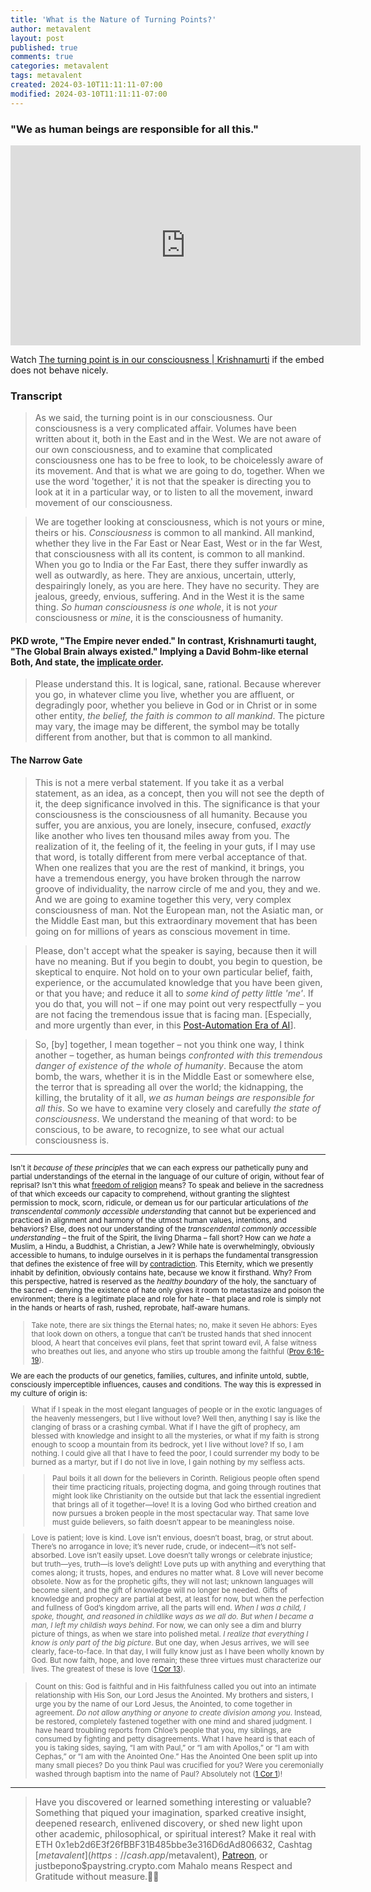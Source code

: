 ```yaml
---
title: 'What is the Nature of Turning Points?'
author: metavalent
layout: post
published: true
comments: true
categories: metavalent
tags: metavalent
created: 2024-03-10T11:11:11-07:00
modified: 2024-03-10T11:11:11-07:00
---
```


### "We as human beings are responsible for all this."

<!-- YouTube Player -->
<iframe id="ytplayer" type="text/html" class="center" loading="lazy" width="560" height="320" src="https://www.youtube.com/embed/cOcV8uMbpP4" frameborder="0"></iframe>

Watch [The turning point is in our consciousness \| Krishnamurti](https://youtu.be/JcOcV8uMbpP4k) if the embed does not behave nicely.

### Transcript

> As we said, the turning point is in our consciousness. Our consciousness is a very complicated affair. Volumes have been written about it, both in the East and in the West. We are not aware of our own consciousness, and to examine that complicated consciousness one has to be free to look, to be choicelessly aware of its movement. And that is what we are going to do, together. When we use the word 'together,' it is not that the speaker is directing you to look at it in a particular way, or to listen to all the movement, inward movement of our consciousness.

> We are together looking at consciousness, which is not yours or mine, theirs or his. *Consciousness* is common to all mankind. All mankind, whether they live in the Far East or Near East, West or in the far West, that consciousness with all its content, is common to all mankind. When you go to India or the Far East, there they suffer inwardly as well as outwardly, as here. They are anxious, uncertain, utterly, despairingly lonely, as you are here. They have no security. They are jealous, greedy, envious, suffering. And in the West it is the same thing. *So human consciousness is one whole*, it is not *your* consciousness or *mine*, it is the consciousness of humanity.

#### PKD wrote, "The Empire never ended." In contrast, Krishnamurti taught, "The Global Brain always existed." Implying a David Bohm-like eternal Both, And state, the [implicate order](https://metavalent.com/metavalent/2024/03/10/08-08-08-Immense-Inner-Security.html).

> Please understand this. It is logical, sane, rational. Because wherever you go, in whatever clime you live, whether you are affluent, or degradingly poor, whether you believe in God or in Christ or in some other entity, *the belief, the faith is common to all mankind*. The picture may vary, the image may be different, the symbol may be totally different from another, but that is common to all mankind.

#### The Narrow Gate

> This is not a mere verbal statement. If you take it as a verbal statement, as an idea, as a concept, then you will not see the depth of it, the deep significance involved in this. The significance is that your consciousness is the consciousness of all humanity. Because you suffer, you are anxious, you are lonely, insecure, confused, *exactly* like another who lives ten thousand miles away from you. The realization of it, the feeling of it, the feeling in your guts, if I may use that word, is totally different from mere verbal acceptance of that. When one realizes that you are the rest of mankind, it brings, you have a tremendous energy, you have broken through the narrow groove of individuality, the narrow circle of me and you, they and we. And we are going to examine together this very, very complex consciousness of man. Not the European man, not the Asiatic man, or the Middle East man, but this extraordinary movement that has been going on for millions of years as conscious movement in time.

> Please, don't accept what the speaker is saying, because then it will have no meaning. But if you begin to doubt, you begin to question, be skeptical to enquire. Not hold on to your own particular belief, faith, experience, or the accumulated knowledge that you have been given, or that you have; and reduce it all to *some kind of petty little 'me'*. If you do that, you will not &ndash; if one may point out very respectfully &ndash; you are not facing the tremendous issue that is facing man. \[Especially, and more urgently than ever, in this [Post-Automation Era of AI](https://metavalent.com/metavalent/2024/03/10/08-08-08-Immense-Inner-Security.html)\].

> So, \[by\] together, I mean together &ndash; not you think one way, I think another &ndash; together, as human beings *confronted with this tremendous danger of existence of the whole of humanity*. Because the atom bomb, the wars, whether it is in the Middle East or somewhere else, the terror that is spreading all over the world; the kidnapping, the killing, the brutality of it all, *we as human beings are responsible for all this*. So we have to examine very closely and carefully *the state of consciousness*. We understand the meaning of that word: to be conscious, to be aware, to recognize, to see what our actual consciousness is.

---
<small>Isn't it *because of these principles* that we can each express our pathetically puny and partial understandings of the eternal in the language of our culture of origin, without fear of reprisal? Isn't this what [freedom of religion](https://www.law.cornell.edu/constitution/first_amendment) means? To speak and believe in the sacredness of that which exceeds our capacity to comprehend, without granting the slightest permission to mock, scorn, ridicule, or demean us for our particular articulations of *the transcendental commonly accessible understanding* that cannot but be experienced and practiced in alignment and harmony of the utmost human values, intentions, and behaviors? Else, does not our understanding of the *transcendental commonly accessible understanding* &ndash; the fruit of the Spirit, the living Dharma &ndash; fall short? How can we <em>hate</em> a Muslim, a Hindu, a Buddhist, a Christian, a Jew? While hate is overwhelmingly, obviously accessible to humans, to indulge ourselves in it is perhaps the fundamental transgression that defines the existence of free will by [contradiction](https://brilliant.org/wiki/contradiction/). This Eternity, which we presently inhabit by definition, obviously contains hate, because we know it firsthand. Why? From this perspective, hatred is reserved as the *healthy boundary* of the holy, the sanctuary of the sacred &ndash; denying the existence of hate only gives it room to metastasize and poison the environment; there is a legitimate place and role for hate &ndash; that place and role is simply not in the hands or hearts of rash, rushed, reprobate, half-aware humans.

> Take note, there are six things the Eternal hates; no, make it seven He abhors: Eyes that look down on others, a tongue that can’t be trusted hands that shed innocent blood, A heart that conceives evil plans, feet that sprint toward evil, A false witness who breathes out lies, and anyone who stirs up trouble among the faithful \([Prov 6:16-19](https://www.biblegateway.com/passage/?search=Proverbs%206%3A16-19&version=VOICE)\).

We are each the products of our genetics, families, cultures, and infinite untold, subtle, consciously imperceptible influences, causes and conditions. The way this is expressed in my culture of origin is:

> What if I speak in the most elegant languages of people or in the exotic languages of the heavenly messengers, but I live without love? Well then, anything I say is like the clanging of brass or a crashing cymbal. What if I have the gift of prophecy, am blessed with knowledge and insight to all the mysteries, or what if my faith is strong enough to scoop a mountain from its bedrock, yet I live without love? If so, I am nothing. I could give all that I have to feed the poor, I could surrender my body to be burned as a martyr, but if I do not live in love, I gain nothing by my selfless acts.

>> Paul boils it all down for the believers in Corinth. Religious people often spend their time practicing rituals, projecting dogma, and going through routines that might look like Christianity on the outside but that lack the essential ingredient that brings all of it together—love! It is a loving God who birthed creation and now pursues a broken people in the most spectacular way. That same love must guide believers, so faith doesn’t appear to be meaningless noise.

> Love is patient; love is kind. Love isn’t envious, doesn’t boast, brag, or strut about. There’s no arrogance in love; it’s never rude, crude, or indecent—it’s not self-absorbed. Love isn’t easily upset. Love doesn’t tally wrongs or celebrate injustice; but truth—yes, truth—is love’s delight! Love puts up with anything and everything that comes along; it trusts, hopes, and endures no matter what. 8 Love will never become obsolete. Now as for the prophetic gifts, they will not last; unknown languages will become silent, and the gift of knowledge will no longer be needed. Gifts of knowledge and prophecy are partial at best, at least for now, but when the perfection and fullness of God’s kingdom arrive, all the parts will end. *When I was a child, I spoke, thought, and reasoned in childlike ways as we all do. But when I became a man, I left my childish ways behind*. For now, we can only see a dim and blurry picture of things, as when we stare into polished metal. *I realize that everything I know is only part of the big picture*. But one day, when Jesus arrives, we will see clearly, face-to-face. In that day, I will fully know just as I have been wholly known by God. But now faith, hope, and love remain; these three virtues must characterize our lives. The greatest of these is love \([1 Cor 13](https://www.biblegateway.com/passage/?search=1%20Corinthians%2013&version=VOICE)\).

> Count on this: God is faithful and in His faithfulness called you out into an intimate relationship with His Son, our Lord Jesus the Anointed. My brothers and sisters, I urge you by the name of our Lord Jesus, the Anointed, to come together in agreement. *Do not allow anything or anyone to create division among you*. Instead, be restored, completely fastened together with one mind and shared judgment. I have heard troubling reports from Chloe’s people that you, my siblings, are consumed by fighting and petty disagreements. What I have heard is that each of you is taking sides, saying, “I am with Paul,” or “I am with Apollos,” or “I am with Cephas,” or “I am with the Anointed One.” Has the Anointed One been split up into many small pieces? Do you think Paul was crucified for you? Were you ceremonially washed through baptism into the name of Paul? Absolutely not \([1 Cor 1](https://www.biblegateway.com/passage/?search=1%20Corinthians%201&version=VOICE)\)!</small>

---
> Have you discovered or learned something interesting or valuable? Something that piqued your imagination, sparked creative insight, deepened research, enlivened discovery, or shed new light upon other academic, philosophical, or spiritual interest? Make it real with ETH 0x1eb2d6E3f26fBBF31B485bbe3e316D6dAd806632, Cashtag [$metavalent](https://cash.app/$metavalent), [Patreon](https://patreon.com/metavalent), or justbepono$paystring.crypto.com Mahalo means Respect and Gratitude without measure.🙏🏼

